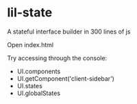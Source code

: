 # lil-state
A stateful interface builder in 300 lines of js

Open index.html

Try accessing through the console:
* UI.components
* UI.getComponent('client-sidebar')
* UI.states
* UI.globalStates
